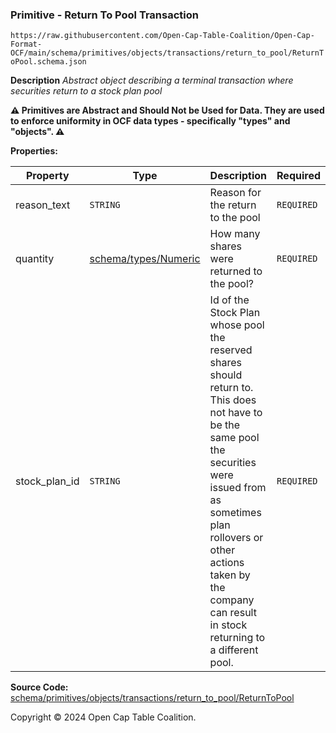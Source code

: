 ### Primitive - Return To Pool Transaction

`https://raw.githubusercontent.com/Open-Cap-Table-Coalition/Open-Cap-Format-OCF/main/schema/primitives/objects/transactions/return_to_pool/ReturnToPool.schema.json`

**Description** _Abstract object describing a terminal transaction where securities return to a stock plan pool_

**:warning: Primitives are Abstract and Should Not be Used for Data. They are used to enforce uniformity in OCF data types - specifically "types" and "objects". :warning:**

**Properties:**

| Property      | Type                                                 | Description                                                                                                                                                                                                                                                       | Required   |
| ------------- | ---------------------------------------------------- | ----------------------------------------------------------------------------------------------------------------------------------------------------------------------------------------------------------------------------------------------------------------- | ---------- |
| reason_text   | `STRING`                                             | Reason for the return to the pool                                                                                                                                                                                                                                 | `REQUIRED` |
| quantity      | [schema/types/Numeric](../../../../types/Numeric.md) | How many shares were returned to the pool?                                                                                                                                                                                                                        | `REQUIRED` |
| stock_plan_id | `STRING`                                             | Id of the Stock Plan whose pool the reserved shares should return to. This does not have to be the same pool the securities were issued from as sometimes plan rollovers or other actions taken by the company can result in stock returning to a different pool. | `REQUIRED` |

**Source Code:** [schema/primitives/objects/transactions/return_to_pool/ReturnToPool](../../../../../../../schema/primitives/objects/transactions/return_to_pool/ReturnToPool.schema.json)

Copyright © 2024 Open Cap Table Coalition.
